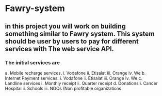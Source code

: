 # Fawry-system
## in this project you will work on building something similar to Fawry system. This system should be user by users to pay for different services with The web service API.
### The initial services are
a. Mobile recharge services.
i. Vodafone
ii. Etisalat
iii. Orange
iv. We
b. Internet Payment services.
i. Vodafone
ii. Etisalat
iii. Orange
iv. We
c. Landline services
i. Monthly receipt
ii. Quarter receipt
d. Donations
i. Cancer Hospital
ii. Schools
iii. NGOs (Non profitable organizations
